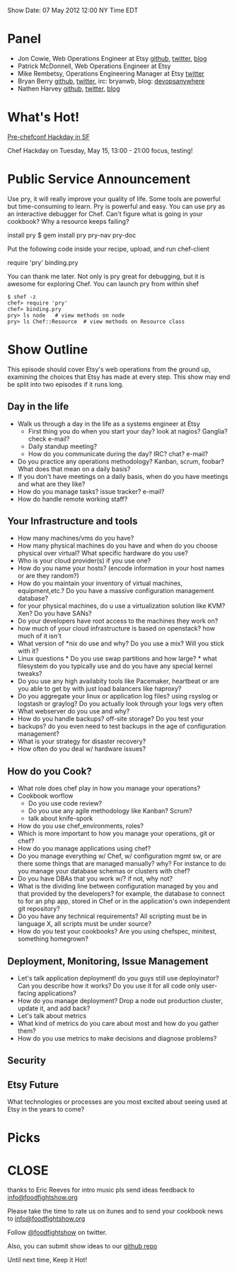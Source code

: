 Show Date: 07 May 2012  12:00 NY Time EDT

Panel
====

* Jon Cowie, Web Operations Engineer at Etsy [github](http://github.com/jonlives), [twitter](http://twitter.com/jonlives), [blog](http://blog.mycrot.ch)
* Patrick McDonnell, Web Operations Engineer at Etsy
* Mike Rembetsy, Operations Engineering Manager at Etsy [twitter](http://twitter.com/mrembetsy)
* Bryan Berry [github](http://github.com/bryanwb), [twitter](http://twitter.com/bryanwb), irc: bryanwb, blog: [devopsanywhere](http://devopsanywhere.blogspot.com)
* Nathen Harvey  [github](http://github.com/nathenharvey), [twitter](http://twitter.com/nathenharvey), [blog](http://www.nathenharvey.com/)


What's Hot!
===========

[Pre-chefconf Hackday in SF](http://www.meetup.com/San-Francisco-DevOps/events/26447591/)

Chef Hackday on Tuesday, May 15, 13:00 - 21:00 
focus, testing!

Public Service Announcement
===========================

Use pry, it will really improve your quality of life. Some tools are
powerful but time-consuming to learn. Pry is powerful and easy. You
can use pry as an interactive debugger for Chef. Can't figure what is
going in your cookbook? Why a resource keeps failing? 

install pry
     $ gem install pry pry-nav pry-doc

Put the following code inside your recipe, upload, and run chef-client

require 'pry'
binding.pry
        
You can thank me later. Not only is pry great for debugging, but it is
awesome for exploring Chef. You can launch pry from within shef

    $ shef -z
    chef> require 'pry'
    chef> binding.pry
    pry> ls node   # view methods on node
    pry> ls Chef::Resource  # view methods on Resource class



Show Outline
============

This episode should cover Etsy's web operations from the ground up,
examining the choices that Etsy has made at every step. This show may
end be split into two episodes if it runs long.

Day in the life
---------------

* Walk us through a day in the life as a systems engineer at Etsy
     * First thing you do when you start your day? look at nagios?
     Ganglia? check e-mail?
     * Daily standup meeting?
     * How do you communicate during the day? IRC? chat? e-mail?
* Do you practice any operations methodology? Kanban, scrum, foobar?
   What does that mean on a daily basis?
* If you don't have meetings on a daily basis, when do you have
  meetings and what are they like?
* How do you manage tasks? issue tracker? e-mail?
* How do handle remote working staff?

Your Infrastructure and tools
-----------------------------

* How many machines/vms do you have?
* How many physical machines do you have and when do you choose physical
over virtual? What specific hardware do you use?
* Who is your cloud provider(s) if you use one?
* How do you name your hosts? (encode information in your host names or
are they random?)
* How do you maintain your inventory of virtual machines,
equipment,etc.? Do you have a massive configuration management
database?
* for your physical machines, do u use a virtualization solution like
  KVM? Xen? Do you have SANs?
* Do your developers have root access to the machines they work on?
* how much of your cloud infrastructure is based on openstack? how
  much of it isn't
* What version of *nix do use and why? Do you use a mix? Will you stick
with it?
* Linux questions
      * Do you use swap partitions and how large?
      * what filesystem do you typically use and do you have any
        special kernel tweaks?
* Do you use any high availabity tools like Pacemaker, heartbeat or
  are you able to get by with just load balancers like haproxy?
* Do you aggregate your linux or application log files? using rsyslog
  or logstash or graylog? Do you actually look through your logs very often
* What webserver do you use and why?
* How do you handle backups? off-site storage? Do you test your
* backups? do you even need to test backups in the age of
  configuration management?
* What is your strategy for disaster recovery?
* How often do you deal w/ hardware issues?

How do you Cook?
----------------

* What role does chef play in how you manage your operations?
* Cookbook worflow
  * Do you use code review? 
  * Do you use any agile methodology like Kanban? Scrum?
  * talk about knife-spork
* How do you use chef_environments, roles?
* Which is more important to how you manage your operations, git or chef?
* How do you manage applications using chef? 
* Do you manage everything w/ Chef, w/ configuration mgmt sw, or are
  there some things that are managed manually? why? For instance to
  do you manage your database schemas or clusters with chef?
* Do you have DBAs that you work w/? if not, why not?  
* What is the dividing line between configuration managed by you and
  that provided by the developers? for example, the database to
  connect to for an php app, stored in Chef or in the application's
  own independent git repository?
* Do you have any technical requirements? All scripting must be in
  language X, all scripts must be under source?
* How do you test your cookbooks? Are you using chefspec, minitest,
  something homegrown?


Deployment, Monitoring, Issue Management
----------------------------------------

* Let's talk application deployment! do you guys still use
  deployinator? Can you describe how it works? Do you use it for all
  code only user-facing applications?
* How do you manage deployment? Drop a node out production cluster,
  update it, and add back?
* Let's talk about metrics
* What kind of metrics do you care about most and how do you gather
  them?
* How do you use metrics to make decisions and diagnose problems?  

Security
--------




Etsy Future
-----------

What technologies or processes are you most excited about seeing used
at Etsy in the years to come?



Picks
=====





CLOSE
=====

thanks to Eric Reeves for intro music
pls send ideas feedback to info@foodfightshow.org

Please take the time to rate us on itunes and to send your cookbook
news to info@foodfightshow.org

Follow [@foodfightshow](http://twitter.com/foodfightshow) on twitter.

Also, you can submit show ideas to our [github repo](https://github.com/foodfight/showz)

Until next time, Keep it Hot!

